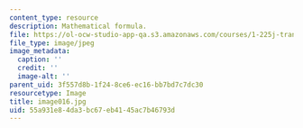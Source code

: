 ```yaml
---
content_type: resource
description: Mathematical formula.
file: https://ol-ocw-studio-app-qa.s3.amazonaws.com/courses/1-225j-transportation-flow-systems-fall-2002/55a931e84da3bc67eb4145ac7b46793d_image016.jpg
file_type: image/jpeg
image_metadata:
  caption: ''
  credit: ''
  image-alt: ''
parent_uid: 3f557d8b-1f24-8ce6-ec16-bb7bd7c7dc30
resourcetype: Image
title: image016.jpg
uid: 55a931e8-4da3-bc67-eb41-45ac7b46793d
---
```

